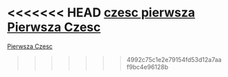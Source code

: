 <<<<<<< HEAD
[czesc pierwsza](https://htmlpreview.github.io/?https://github.com/209450/iislabpio_209450/blob/kappa/strona.html)
[Pierwsza Czesc](https://github.com/209450/iislabpio_209450/blob/iota/iotaPIO.html)
=======
[Pierwsza Czesc](https://htmlpreview.github.io/?https://github.com/209450/iislabpio_209450/blob/iota/strona.html)
>>>>>>> 4992c75c1e2e79154fd53d12a7aaf9bc4e96128b
